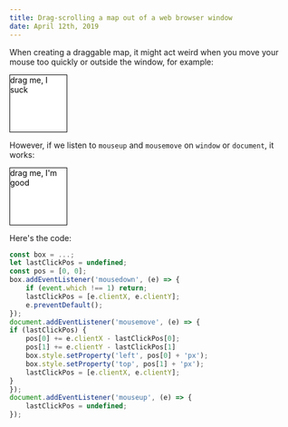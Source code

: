 ```yaml
---
title: Drag-scrolling a map out of a web browser window
date: April 12th, 2019
---
```


When creating a draggable map, it might act weird when you move your mouse too quickly or outside the window, for example:

<div style="position: relative; border: 1px solid black; background-color: white; color: black; width: 100px; height: 100px;">
    drag me, I suck
    <script>(function() {
        var box = document.currentScript.parentElement;
        var lastClickPos;
        var pos = [0, 0];
        box.addEventListener('mousedown', function(e) {
            if (event.which !== 1) return;
            lastClickPos = [e.clientX, e.clientY];
            e.preventDefault();
        });
        box.addEventListener('mousemove', function(e) {
        if (lastClickPos) {
            pos[0] += e.clientX - lastClickPos[0];
            pos[1] += e.clientY - lastClickPos[1]
            box.style.setProperty('left', pos[0] + 'px');
            box.style.setProperty('top', pos[1] + 'px');
            lastClickPos = [e.clientX, e.clientY];
        }
        });
        box.addEventListener('mouseup', function(e) {
            lastClickPos = undefined;
        });
    })();</script>
</div>

However, if we listen to `mouseup` and `mousemove` on `window` or `document`, it works:

<!--more-->

<div style="position: relative; border: 1px solid black; background-color: white; color: black; width: 100px; height: 100px;">
    drag me, I'm good
    <script>(function() {
        var box = document.currentScript.parentElement;
        var lastClickPos;
        var pos = [0, 0];
        box.addEventListener('mousedown', function(e) {
            if (event.which !== 1) return;
            lastClickPos = [e.clientX, e.clientY];
            e.preventDefault();
        });
        document.addEventListener('mousemove', function(e) {
        if (lastClickPos) {
            pos[0] += e.clientX - lastClickPos[0];
            pos[1] += e.clientY - lastClickPos[1]
            box.style.setProperty('left', pos[0] + 'px');
            box.style.setProperty('top', pos[1] + 'px');
            lastClickPos = [e.clientX, e.clientY];
        }
        });
        document.addEventListener('mouseup', function(e) {
            lastClickPos = undefined;
        });
    })();</script>
</div>

Here's the code:

```javascript
const box = ...;
let lastClickPos = undefined;
const pos = [0, 0];
box.addEventListener('mousedown', (e) => {
    if (event.which !== 1) return;
    lastClickPos = [e.clientX, e.clientY];
    e.preventDefault();
});
document.addEventListener('mousemove', (e) => {
if (lastClickPos) {
    pos[0] += e.clientX - lastClickPos[0];
    pos[1] += e.clientY - lastClickPos[1]
    box.style.setProperty('left', pos[0] + 'px');
    box.style.setProperty('top', pos[1] + 'px');
    lastClickPos = [e.clientX, e.clientY];
}
});
document.addEventListener('mouseup', (e) => {
    lastClickPos = undefined;
});
```